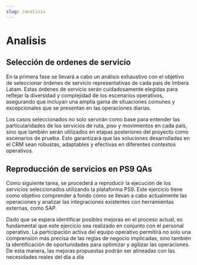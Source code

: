 ```yaml
---
slug: /analisis
---
```


# Analisis

## Selección de ordenes de servicio

En la primera fase se llevará a cabo un análisis exhaustivo con el objetivo de seleccionar órdenes de servicio representativas de cada país de Imbera Latam. Estas órdenes de servicio serán cuidadosamente elegidas para reflejar la diversidad y complejidad de los escenarios operativos, asegurando que incluyan una amplia gama de situaciones comunes y excepcionales que se presentan en las operaciones diarias.

Los casos seleccionados no solo servirán como base para entender las particularidades de los servicios de ruta, piso y movimientos en cada país, sino que también serán utilizados en etapas posteriores del proyecto como escenarios de prueba. Esto garantizará que las soluciones desarrolladas en el CRM sean robustas, adaptables y efectivas en diferentes contextos operativos.

## Reproducción de servicios en PS9 QAs

Como siguiente tarea, se procederá a reproducir la ejecución de los servicios seleccionados utilizando la plataforma PS9. Este ejercicio tiene como objetivo comprender a fondo cómo se llevan a cabo actualmente las operaciones y analizar las integraciones existentes con herramientas externas, como SAP.

Dado que se espera identificar posibles mejoras en el proceso actual, es fundamental que este ejercicio sea realizado en conjunto con el personal operativo. La participación activa del equipo operativo permitirá no solo una comprensión más precisa de las reglas de negocio implicadas, sino también la identificación de oportunidades para optimizar y agilizar las operaciones. De esta manera, las mejoras propuestas podrán ser alineadas con las necesidades reales del día a día
